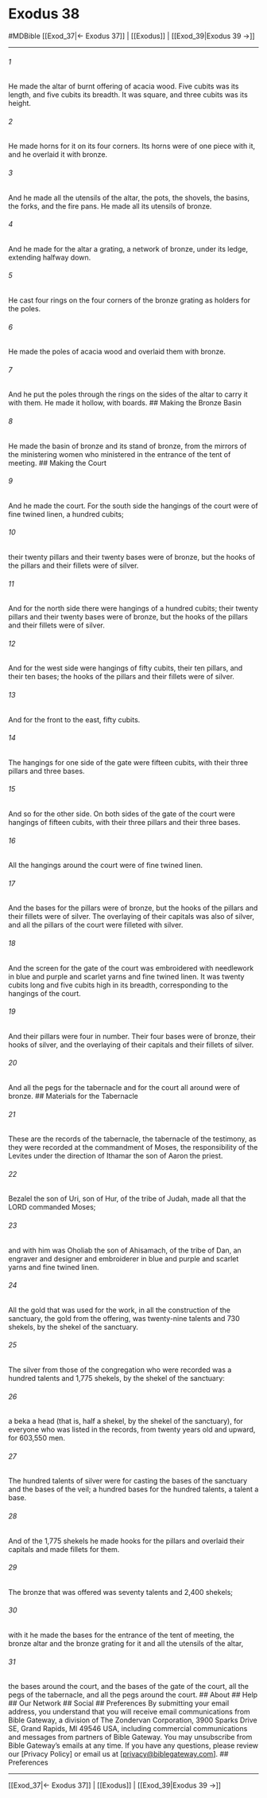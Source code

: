 # Exodus 38
#MDBible
[[Exod_37|← Exodus 37]] | [[Exodus]] | [[Exod_39|Exodus 39 →]]

***


###### 1 
He made the altar of burnt offering of acacia wood. Five cubits was its length, and five cubits its breadth. It was square, and three cubits was its height. 

###### 2 
He made horns for it on its four corners. Its horns were of one piece with it, and he overlaid it with bronze. 

###### 3 
And he made all the utensils of the altar, the pots, the shovels, the basins, the forks, and the fire pans. He made all its utensils of bronze. 

###### 4 
And he made for the altar a grating, a network of bronze, under its ledge, extending halfway down. 

###### 5 
He cast four rings on the four corners of the bronze grating as holders for the poles. 

###### 6 
He made the poles of acacia wood and overlaid them with bronze. 

###### 7 
And he put the poles through the rings on the sides of the altar to carry it with them. He made it hollow, with boards. ## Making the Bronze Basin 

###### 8 
He made the basin of bronze and its stand of bronze, from the mirrors of the ministering women who ministered in the entrance of the tent of meeting. ## Making the Court 

###### 9 
And he made the court. For the south side the hangings of the court were of fine twined linen, a hundred cubits; 

###### 10 
their twenty pillars and their twenty bases were of bronze, but the hooks of the pillars and their fillets were of silver. 

###### 11 
And for the north side there were hangings of a hundred cubits; their twenty pillars and their twenty bases were of bronze, but the hooks of the pillars and their fillets were of silver. 

###### 12 
And for the west side were hangings of fifty cubits, their ten pillars, and their ten bases; the hooks of the pillars and their fillets were of silver. 

###### 13 
And for the front to the east, fifty cubits. 

###### 14 
The hangings for one side of the gate were fifteen cubits, with their three pillars and three bases. 

###### 15 
And so for the other side. On both sides of the gate of the court were hangings of fifteen cubits, with their three pillars and their three bases. 

###### 16 
All the hangings around the court were of fine twined linen. 

###### 17 
And the bases for the pillars were of bronze, but the hooks of the pillars and their fillets were of silver. The overlaying of their capitals was also of silver, and all the pillars of the court were filleted with silver. 

###### 18 
And the screen for the gate of the court was embroidered with needlework in blue and purple and scarlet yarns and fine twined linen. It was twenty cubits long and five cubits high in its breadth, corresponding to the hangings of the court. 

###### 19 
And their pillars were four in number. Their four bases were of bronze, their hooks of silver, and the overlaying of their capitals and their fillets of silver. 

###### 20 
And all the pegs for the tabernacle and for the court all around were of bronze. ## Materials for the Tabernacle 

###### 21 
These are the records of the tabernacle, the tabernacle of the testimony, as they were recorded at the commandment of Moses, the responsibility of the Levites under the direction of Ithamar the son of Aaron the priest. 

###### 22 
Bezalel the son of Uri, son of Hur, of the tribe of Judah, made all that the LORD commanded Moses; 

###### 23 
and with him was Oholiab the son of Ahisamach, of the tribe of Dan, an engraver and designer and embroiderer in blue and purple and scarlet yarns and fine twined linen. 

###### 24 
All the gold that was used for the work, in all the construction of the sanctuary, the gold from the offering, was twenty-nine talents and 730 shekels, by the shekel of the sanctuary. 

###### 25 
The silver from those of the congregation who were recorded was a hundred talents and 1,775 shekels, by the shekel of the sanctuary: 

###### 26 
a beka a head (that is, half a shekel, by the shekel of the sanctuary), for everyone who was listed in the records, from twenty years old and upward, for 603,550 men. 

###### 27 
The hundred talents of silver were for casting the bases of the sanctuary and the bases of the veil; a hundred bases for the hundred talents, a talent a base. 

###### 28 
And of the 1,775 shekels he made hooks for the pillars and overlaid their capitals and made fillets for them. 

###### 29 
The bronze that was offered was seventy talents and 2,400 shekels; 

###### 30 
with it he made the bases for the entrance of the tent of meeting, the bronze altar and the bronze grating for it and all the utensils of the altar, 

###### 31 
the bases around the court, and the bases of the gate of the court, all the pegs of the tabernacle, and all the pegs around the court. ## About ## Help ## Our Network ## Social ## Preferences By submitting your email address, you understand that you will receive email communications from Bible Gateway, a division of The Zondervan Corporation, 3900 Sparks Drive SE, Grand Rapids, MI 49546 USA, including commercial communications and messages from partners of Bible Gateway. You may unsubscribe from Bible Gateway&rsquo;s emails at any time. If you have any questions, please review our [Privacy Policy] or email us at [privacy@biblegateway.com]. ## Preferences

***

[[Exod_37|← Exodus 37]] | [[Exodus]] | [[Exod_39|Exodus 39 →]]

